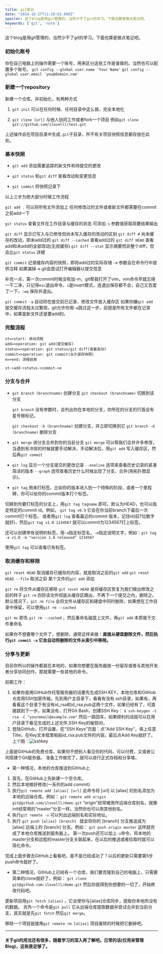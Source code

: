 ```yaml
---
title: git笔记
date: "2014-10-27T11:20:03.000Z"
spoiler: 这个blog是用git管理的，当然少不了git的学习。下面也算是做点笔记吧。
keywords: ['git', 'note']
---
```


这个blog是用git管理的，当然少不了git的学习。下面也算是做点笔记吧。

### 初始化账号
你在自己电脑上的操作需要一个账号，用来区分这些工作是谁做的。当然也可以配置多个账号。
`git config --global user.name 'Your Name'`
`git config --global user.email 'you@domain.com'`


### 新建一个repository
新建一个仓库，并初始化，有两种方式

1. `git init`  可以在任何时候、任何目录中这么做，完全本地化 

2. `git clone [url]`  与他人协同工作或者fork一个项目
例如`git clone git://github.com/ilovelll/test.git`

上述操作会在项目目录中生成`.git`子目录，所不有关项目快照信息都存放在此处。

### 基本快照
- `git add`  添加需要追踪的新文件和待提交的更改
  
- `git status`  和`git diff` 查看改动和变更信息

- `git commit` 将快照记录下

以上三步为绝大部分时候工作流程

`git add .`  可以将所有文件添加上
任何修改过的文件或者新文件都需要在commit之前add一下
 
`git status` 查看文件在工作目录与缓存的状态
可添加`-s` 参数值获取简要结果输出

`git diff` 显示已写入与已修改但尚未写入缓存的改动的区别
`git diff #` 尚未缓存的改动，即未add过的
`git diff --cached` 查看add过的
`git diff HEAD` 查看add和未add的全部改动(无视缓存)
`git diff --stat` 显示摘要而非整个diff，但会比`git status` 详细

`git commit` 记录缓存内容的快照，即将add过的实际存储
`-m` 参数会在命令行中提供注释
如果漏掉`-m` git会尝试打开编辑器以提交信息

补充一点，第一次commit时候没有加-m，git帮我打开了vim，vim命令早就忘得一干二净，只记得`esc`退出命令，`i`是insert模式，连退出保存都不会，自己又百度了一下，`:wq` 保存并退出。

`git commit -a` 自动将在提交前已记录、修改文件放入缓存区
如果你嫌`git add` 提交缓存流程太过繁琐，git允许你用`-a`跳过这一步，前提是所有文件都在记录中，如果是新文件还是要add的。

### 完整流程

```flow
st=>start: 改动流程
add=>operation: git add(提交缓存)
status=>operation: git status/git diff(查看变动)
commit=>operation: git commit(永久保存快照)
e=>end: 流程结束

st->add->status->commit->e
```

### 分支与合并
- `git branch (branchname)` 创建分支
  `git checkout (branchname)` 切换到该分支

  `git branch` 没有参数时，会列出你在本地的分支，你所在的分支的行首会有星号做标记。
  
  `git checkout -b (branchname)` 创建分支，并立即切换到它
  `git branch -d (branchname)` 删除分支


- `git merge` 讲分支合并到你的当前分支
`git merge` 可以帮我们合并许多修改，当遇到有冲突的时候就要手动解决，手动解决后，用`git add` 写入缓存区，然后再`git commit`

- `git log` 显示一个分支提交的更改记录
`--oneline` 选项来查看历史记录的紧凑简洁的版本
`--graph` 选项查看历史什么时候出现了分支、合并(用拓扑图显示)。

- `git tag` 用来打标签。比如你的版本进入到一个特殊的阶段，或者一个里程碑，你可以给你的commit版本打个标签。

 切换到你要打标签的分支上，用`git tag tagname` 即可。默认为HEAD，也可以指定特定的commit id。例如，
 `git tag v0.9` 它会在你当前branch下最后一次commit打个标签。
或者用`git log` 查看最近的commit 版本，记住id(前7位数字就好)，然后`git tag v1.0 1234567` 就可以commit为1234567打上标签。

 还可以创建带有说明的标签，用`-a`指定标签名，`-m`指定说明文字，例如：`git tag -a v1.0 -m "version 1.0 released" 1234567` 
 
 使用`git tag` 可以查看已有标签。

### 取消缓存和移除
`git reset HEAD`  取消缓存已缓存的内容，就是取消之前的`git add`
`git reset HEAD --file`  取消之前 某个文件的`git add` 添加

`git rm` 将文件从缓存区移除
`git reset HEAD` 是将缓存区恢复为我们做出修改之前的样子
`git rm` 则将该文件彻底从缓存区踢出，不再下一个提交之内，删除之。
默认情况下，`git rm file` 会将文件从缓存区和硬盘中同时删除，如果想在工作目录中保留，可以使用`git rm --cached`

`git mv` 即先 `git rm --cached` ，然后重命名磁盘上文件，再`git add`
本质属于文件重命名

如果你不想要哪个文件了，想删除，通常这样来做：**直接从硬盘删除文件，然后执行`git commit -a` 它会自动将删除的文件从索引中移除。**

### 分享与更新
目前你所以的操作都是在本地的，如果你想要在服务器放一份留存或者与其他开发者分享协同创作，那就需要一些其他的命令。

前期工作：
1. 如果你是用GitHub作托管服务器的话要先生成SSH KEY，本地仓库和GitHub仓库用SSH加密传输。先到用户主目录下，看看有没有.ssh目录，如果有，再看看这个目录下有没有id_rsa和id_rsa.pub这两个文件，如果已经有了，可直接跳到下一步。如果没有，打开Git Bash，创建SSH Key：
`$ ssh-keygen -t rsa -C "youremail@example.com"`
然后一路回车，如果顺利的话就可以在用户目录下看见生成的上述文件,SSH Key的秘钥对。
2. 登陆GitHub，打开设置，在“SSH Keys”页面：点“Add SSH Key”，填上任意Title，在Key文本框里粘贴id_rsa.pub文件的内容。最后点Add Key就好了。上个图：![sshkey](https://ww2.sinaimg.cn/large/5e06b5b0tw1elowz7gcucj20wk0k9gnr.jpg)

上面是GitHub的免费仓库，如果你不想别人看见你的代码，可以付费，又或者公司搭建个Git服务器。
准备工作做完了，就可以进行正式存档和分享喽。

- 第一种情况，本地的仓库推送到GitHub上
 1. 首先，在GitHub上先新建一个空仓库。
 2. 然后本地做好修改(一系列的add commit)
 3. 执行`git remote add [alias] [url]` 此命令将 [url] 以 [alias] 的别名添加为本地的远端仓库。例如：
`git remote add origin git@github.com/ilovelll/demo.git` 
“origin”经常被用作远端仓库别名，就像init经常用的“master”分支一样。当然你也可以用其他别名。
 4. 执行`git remote -v` 可以列出远端别名和实际地址。
 5. 执行 `git push [alias] [branch] ` 就会将你的 [branch] 分支推送成为 [alias] 远端上的 [branch] 分支。例如：
 `git push origin master`  这样就完成了本地仓库推送到服务器上。
 第一次push还可以加上`-u`命令，将本地的master分支和远程的master分支关联起来，在以后的推送或者拉取时就可以简化命令。

完成上面步骤去GitHub上看看吧，是不是已经成功了？以后的更新只需要第5步push命令就好了。

- 第二种情况，GitHub上已经有一个仓库，我们要克隆到自己的电脑上，只需要简单的clone就好了，例如：
`git clone git@github.com:ilovelll/demo.git`
然后你就得到你想要的一切了，开始修改代码吧。

更新项目用`git fetch [alias]` ，它会使你与[alias]仓库同步，提取你本地所没有的数据。
另外一个命令是`git pull` 它从远端仓库提取数据并尝试合并到当前分支，其实就是先`git fetch` 然后`git merge`。

移除一个项目链接用`git remote rm [alias]` 项目废除的时候把它删掉吧。


----------

#### 关于git的用法还有很多，随着学习的深入再了解吧。日常的话(仅用来管理Blog)，这些是足够了。